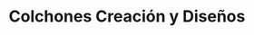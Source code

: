 ---
title: "Colchones Creación y Diseños"
url: /pereira/colchones-creacion-y-disenos/
shop: Betten
---